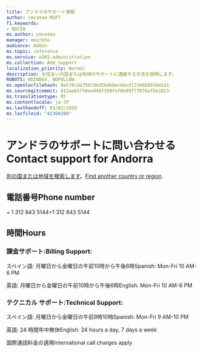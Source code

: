 ```yaml
---
title: アンドラのサポート情報
author: cmcatee-MSFT
f1.keywords:
- NOCSH
ms.author: cmcatee
manager: mnirkhe
audience: Admin
ms.topic: reference
ms.service: o365-administration
ms.collection: Adm_Support
localization_priority: Normal
description: お住まいの国または地域のサポートに連絡する方法を説明します。
ROBOTS: NOINDEX, NOFOLLOW
ms.openlocfilehash: 0a578cda7587ded564bbec6ecd72346b8910e5a1
ms.sourcegitcommit: 812aab5f58eed4bf359faf0e99f7f876af5b1023
ms.translationtype: MT
ms.contentlocale: ja-JP
ms.lasthandoff: 03/02/2020
ms.locfileid: "42360288"
---
```

# <a name="contact-support-for-andorra"></a><span data-ttu-id="9108d-103">アンドラのサポートに問い合わせる</span><span class="sxs-lookup"><span data-stu-id="9108d-103">Contact support for Andorra</span></span>

<span data-ttu-id="9108d-104">[別の国または地域を検索します](../contact-support-for-business-products.md)。</span><span class="sxs-lookup"><span data-stu-id="9108d-104">[Find another country or region](../contact-support-for-business-products.md).</span></span>

## <a name="phone-number"></a><span data-ttu-id="9108d-105">電話番号</span><span class="sxs-lookup"><span data-stu-id="9108d-105">Phone number</span></span>
<span data-ttu-id="9108d-106">+ 1 312 843 5144</span><span class="sxs-lookup"><span data-stu-id="9108d-106">+1 312 843 5144</span></span>

## <a name="hours"></a><span data-ttu-id="9108d-107">時間</span><span class="sxs-lookup"><span data-stu-id="9108d-107">Hours</span></span>
### <a name="billing-support"></a><span data-ttu-id="9108d-108">課金サポート:</span><span class="sxs-lookup"><span data-stu-id="9108d-108">Billing Support:</span></span>

<span data-ttu-id="9108d-109">スペイン語: 月曜日から金曜日の午前10時から午後6時</span><span class="sxs-lookup"><span data-stu-id="9108d-109">Spanish: Mon-Fri 10 AM-6 PM</span></span>

<span data-ttu-id="9108d-110">英語: 月曜日から金曜日の午前10時から午後6時</span><span class="sxs-lookup"><span data-stu-id="9108d-110">English: Mon-Fri 10 AM-6 PM</span></span>

### <a name="technical-support"></a><span data-ttu-id="9108d-111">テクニカル サポート:</span><span class="sxs-lookup"><span data-stu-id="9108d-111">Technical Support:</span></span>

<span data-ttu-id="9108d-112">スペイン語: 月曜日から金曜日の午前9時10時</span><span class="sxs-lookup"><span data-stu-id="9108d-112">Spanish: Mon-Fri 9 AM-10 PM</span></span>

<span data-ttu-id="9108d-113">英語: 24 時間年中無休</span><span class="sxs-lookup"><span data-stu-id="9108d-113">English: 24 hours a day, 7 days a week</span></span>

<span data-ttu-id="9108d-114">国際通話料金の適用</span><span class="sxs-lookup"><span data-stu-id="9108d-114">International call charges apply</span></span>
